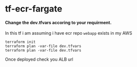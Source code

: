 # tf-ecr-fargate


#### Change the dev.tfvars accoring to your requirment. 

In this tf i am assuming i have ecr repo `webapp` exists in my AWS

```
terraform init
terraform plan -var-file dev.tfvars
terraform plan -var-file dev.tfvars
```

Once deployed check you ALB url